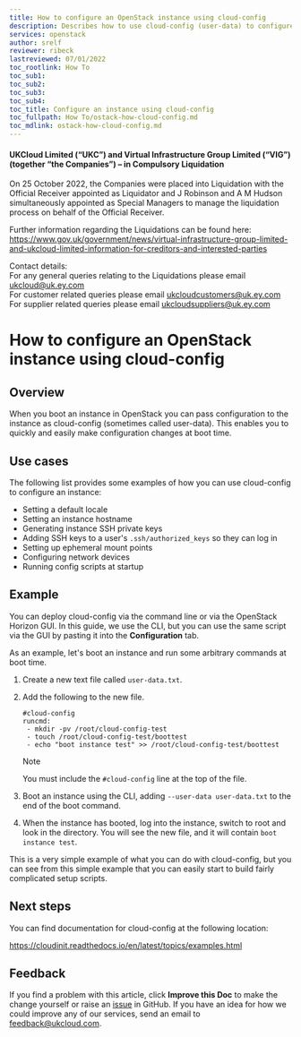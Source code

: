 ```yaml
---
title: How to configure an OpenStack instance using cloud-config
description: Describes how to use cloud-config (user-data) to configure an OpenStack instance
services: openstack
author: srelf
reviewer: ribeck
lastreviewed: 07/01/2022
toc_rootlink: How To
toc_sub1:
toc_sub2:
toc_sub3:
toc_sub4:
toc_title: Configure an instance using cloud-config
toc_fullpath: How To/ostack-how-cloud-config.md
toc_mdlink: ostack-how-cloud-config.md
---
```


#### UKCloud Limited (“UKC”) and Virtual Infrastructure Group Limited (“VIG”) (together “the Companies”) – in Compulsory Liquidation

On 25 October 2022, the Companies were placed into Liquidation with the Official Receiver appointed as Liquidator and J Robinson and A M Hudson simultaneously appointed as Special Managers to manage the liquidation process on behalf of the Official Receiver.

Further information regarding the Liquidations can be found here: <https://www.gov.uk/government/news/virtual-infrastructure-group-limited-and-ukcloud-limited-information-for-creditors-and-interested-parties>

Contact details:<br>
For any general queries relating to the Liquidations please email <ukcloud@uk.ey.com><br>
For customer related queries please email <ukcloudcustomers@uk.ey.com><br>
For supplier related queries please email <ukcloudsuppliers@uk.ey.com>

# How to configure an OpenStack instance using cloud-config

## Overview

When you boot an instance in OpenStack you can pass configuration to the instance as cloud-config (sometimes called user-data). This enables you to quickly and easily make configuration changes at boot time.

## Use cases

The following list provides some examples of how you can use cloud-config to configure an instance:

- Setting a default locale
- Setting an instance hostname
- Generating instance SSH private keys
- Adding SSH keys to a user's `.ssh/authorized_keys` so they can log in
- Setting up ephemeral mount points
- Configuring network devices
- Running config scripts at startup

## Example

You can deploy cloud-config via the command line or via the OpenStack Horizon GUI. In this guide, we use the CLI, but you can use the same script via the GUI by pasting it into the **Configuration** tab.

As an example, let's boot an instance and run some arbitrary commands at boot time.

1. Create a new text file called `user-data.txt`.

2. Add the following to the new file.

    ``` none
    #cloud-config
    runcmd:
     - mkdir -pv /root/cloud-config-test
     - touch /root/cloud-config-test/boottest
     - echo "boot instance test" >> /root/cloud-config-test/boottest
    ```
    
    > [!NOTE]
    > You must include the `#cloud-config` line at the top of the file.

3. Boot an instance using the CLI, adding `--user-data user-data.txt` to the end of the boot command.

4. When the instance has booted, log into the instance, switch to root and look in the directory. You will see the new file, and it will contain `boot instance test`.

This is a very simple example of what you can do with cloud-config, but you can see from this simple example that you can easily start to build fairly complicated setup scripts.

## Next steps

You can find documentation for cloud-config at the following location:

https://cloudinit.readthedocs.io/en/latest/topics/examples.html

## Feedback

If you find a problem with this article, click **Improve this Doc** to make the change yourself or raise an [issue](https://github.com/UKCloud/documentation/issues) in GitHub. If you have an idea for how we could improve any of our services, send an email to <feedback@ukcloud.com>.
